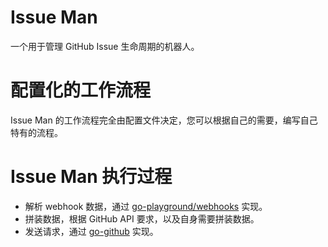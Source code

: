 # Issue Man

一个用于管理 GitHub Issue 生命周期的机器人。

# 配置化的工作流程

Issue Man 的工作流程完全由配置文件决定，您可以根据自己的需要，编写自己特有的流程。

# Issue Man 执行过程

- 解析 webhook 数据，通过 [go-playground/webhooks](https://github.com/go-playground/webhooks) 实现。
- 拼装数据，根据 GitHub API 要求，以及自身需要拼装数据。
- 发送请求，通过 [go-github](https://github.com/google/go-github) 实现。
